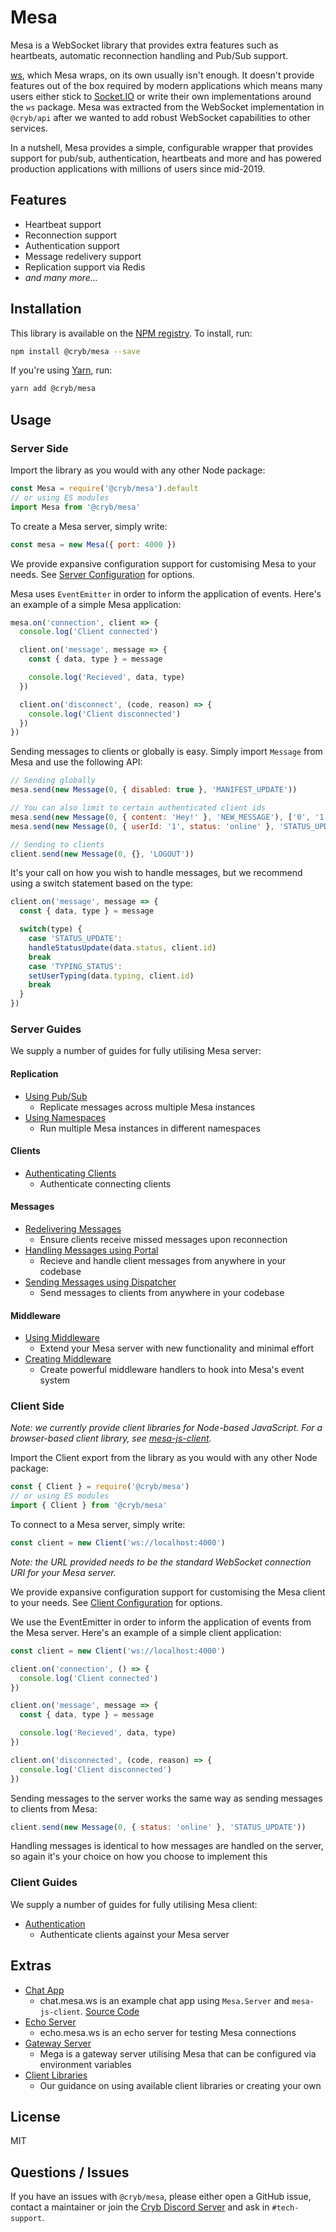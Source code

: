 # Mesa

Mesa is a WebSocket library that provides extra features such as heartbeats, automatic reconnection handling and Pub/Sub support.

[ws](https://www.npmjs.com/package/ws), which Mesa wraps, on its own usually isn't enough. It doesn't provide features out of the box required by modern applications which means many users either stick to [Socket.IO](https://socket.io) or write their own implementations around the `ws` package. Mesa was extracted from the WebSocket implementation in `@cryb/api` after we wanted to add robust WebSocket capabilities to other services.

In a nutshell, Mesa provides a simple, configurable wrapper that provides support for pub/sub, authentication, heartbeats and more and has powered production applications with millions of users since mid-2019.

## Features

* Heartbeat support
* Reconnection support
* Authentication support
* Message redelivery support
* Replication support via Redis
* *and many more...*

## Installation

This library is available on the [NPM registry](https://www.npmjs.com/package/@cryb/mesa). To install, run:

```bash
npm install @cryb/mesa --save
```

If you're using [Yarn](https://yarnpkg.com), run:

```bash
yarn add @cryb/mesa
```

## Usage

### Server Side

Import the library as you would with any other Node package:

```js
const Mesa = require('@cryb/mesa').default
// or using ES modules
import Mesa from '@cryb/mesa'
```

To create a Mesa server, simply write:

```js
const mesa = new Mesa({ port: 4000 })
```

We provide expansive configuration support for customising Mesa to your needs. See [Server Configuration](docs/server/configuration.md) for options.

Mesa uses `EventEmitter` in order to inform the application of events. Here's an example of a simple Mesa application:

```js
mesa.on('connection', client => {
  console.log('Client connected')

  client.on('message', message => {
    const { data, type } = message

    console.log('Recieved', data, type)
  })

  client.on('disconnect', (code, reason) => {
    console.log('Client disconnected')
  })
})
```

Sending messages to clients or globally is easy. Simply import `Message` from Mesa and use the following API:

```js
// Sending globally
mesa.send(new Message(0, { disabled: true }, 'MANIFEST_UPDATE'))

// You can also limit to certain authenticated client ids
mesa.send(new Message(0, { content: 'Hey!' }, 'NEW_MESSAGE'), ['0', '1', '2']) // Only send to connected clients with id 0, 1, 2
mesa.send(new Message(0, { userId: '1', status: 'online' }, 'STATUS_UPDATE'), ['*'], ['1']) // Send to all connected clients except client with id 1

// Sending to clients
client.send(new Message(0, {}, 'LOGOUT'))
```

It's your call on how you wish to handle messages, but we recommend using a switch statement based on the type:

```js
client.on('message', message => {
  const { data, type } = message

  switch(type) {
    case 'STATUS_UPDATE':
    handleStatusUpdate(data.status, client.id)
    break
    case 'TYPING_STATUS':
    setUserTyping(data.typing, client.id)
    break
  }
})
````

### Server Guides

We supply a number of guides for fully utilising Mesa server:

#### Replication

* [Using Pub/Sub](docs/server/pubsub.md)
  * Replicate messages across multiple Mesa instances
* [Using Namespaces](docs/server/namespaces.md)
  * Run multiple Mesa instances in different namespaces

#### Clients

* [Authenticating Clients](docs/server/client/authentication.md)
  * Authenticate connecting clients

#### Messages

* [Redelivering Messages](docs/server/message/sync.md)
  * Ensure clients receive missed messages upon reconnection
* [Handling Messages using Portal](docs/server/message/portal.md)
  * Recieve and handle client messages from anywhere in your codebase
* [Sending Messages using Dispatcher](docs/server/message/dispatcher.md)
  * Send messages to clients from anywhere in your codebase

#### Middleware

* [Using Middleware](docs/server/middleware/using.md)
  * Extend your Mesa server with new functionality and minimal effort
* [Creating Middleware](docs/server/middleware/creating.md)
  * Create powerful middleware handlers to hook into Mesa's event system

### Client Side

*Note: we currently provide client libraries for Node-based JavaScript. For a browser-based client library, see [mesa-js-client](https://github.com/neoncloth/mesa-js-client).*

Import the Client export from the library as you would with any other Node package:

```js
const { Client } = require('@cryb/mesa')
// or using ES modules
import { Client } from '@cryb/mesa'
```

To connect to a Mesa server, simply write:

```js
const client = new Client('ws://localhost:4000')
```

*Note: the URL provided needs to be the standard WebSocket connection URI for your Mesa server.*

We provide expansive configuration support for customising the Mesa client to your needs. See [Client Configuration](docs/client/configuration.md) for options.

We use the EventEmitter in order to inform the application of events from the Mesa server. Here's an example of a simple client application:

```js
const client = new Client('ws://localhost:4000')

client.on('connection', () => {
  console.log('Client connected')
})

client.on('message', message => {
  const { data, type } = message

  console.log('Recieved', data, type)
})

client.on('disconnected', (code, reason) => {
  console.log('Client disconnected')
})
```

Sending messages to the server works the same way as sending messages to clients from Mesa:

```js
client.send(new Message(0, { status: 'online' }, 'STATUS_UPDATE'))
```

Handling messages is identical to how messages are handled on the server, so again it's your choice on how you choose to implement this

### Client Guides

We supply a number of guides for fully utilising Mesa client:

* [Authentication](docs/client/authentication.md)
  * Authenticate clients against your Mesa server

## Extras

* [Chat App](https://chat.mesa.ws)
  * chat.mesa.ws is an example chat app using `Mesa.Server` and `mesa-js-client`. [Source Code](https://github.com/neoncloth/mech)
* [Echo Server](https://echo.mesa.ws)
  * echo.mesa.ws is an echo server for testing Mesa connections
* [Gateway Server](https://github.com/darnfish/mega)
  * Mega is a gateway server utilising Mesa that can be configured via environment variables
* [Client Libraries](docs/client-libraries.md)
  * Our guidance on using available client libraries or creating your own

## License

MIT

## Questions / Issues

If you have an issues with `@cryb/mesa`, please either open a GitHub issue, contact a maintainer or join the [Cryb Discord Server](https://discord.gg/xdhEgD5) and ask in `#tech-support`.
